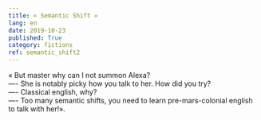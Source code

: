 ```yaml
---
title: « Semantic Shift » 
lang: en
date: 2019-10-23
published: True
category: fictions
ref: semantic_shift2
---   
```


« But master why can I not summon Alexa?    
—- She is notably picky how you talk to her. How did you try?    
—- Classical english, why?    
—- Too many semantic shifts, you need to learn pre-mars-colonial english to talk with her!».   